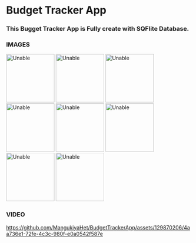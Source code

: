 # Budget Tracker App

### This Bugget Tracker App is Fully create with SQFlite Database.

### IMAGES

<img width="131" alt="Unable" src="https://github.com/MangukiyaHet/BudgetTrackerApp/assets/129870206/ef020324-d82a-47c7-bf47-e14aeeab62c9">

<img width="131" alt="Unable" src="https://github.com/MangukiyaHet/BudgetTrackerApp/assets/129870206/aaa3b5d8-a831-4bfb-a37d-b1bf6f0bb362">

<img width="131" alt="Unable" src="https://github.com/MangukiyaHet/BudgetTrackerApp/assets/129870206/9c295b17-bbd0-4f44-9bb2-e2d58ae0e940">

<img width="131" alt="Unable" src="https://github.com/MangukiyaHet/BudgetTrackerApp/assets/129870206/fc05dd25-934a-4c4e-91d3-76ba5d03ed51">

<img width="131" alt="Unable" src="https://github.com/MangukiyaHet/BudgetTrackerApp/assets/129870206/50401d5e-665e-4f52-90d3-cbe97dcc0ddd">

<img width="131" alt="Unable" src="https://github.com/MangukiyaHet/BudgetTrackerApp/assets/129870206/25902a3f-2032-47cd-844b-b5c1012183ae">

<img width="131" alt="Unable" src="https://github.com/MangukiyaHet/BudgetTrackerApp/assets/129870206/5a8d9947-619f-474a-8a86-6c86d1f3732b">

<img width="131" alt="Unable" src="https://github.com/MangukiyaHet/BudgetTrackerApp/assets/129870206/a121f193-f201-42bb-85b9-d6081c7ac84c">

### VIDEO

https://github.com/MangukiyaHet/BudgetTrackerApp/assets/129870206/4aa736e1-72fe-4c3c-980f-e0a0542f587e
